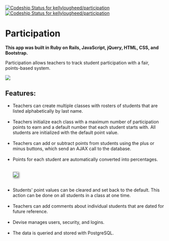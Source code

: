 [ ![Codeship Status for kellylougheed/participation](https://app.codeship.com/projects/5fcf5ac0-b11a-0134-b937-46f0c3813803/status?branch=master)](https://app.codeship.com/projects/193223) [ ![Codeship Status for kellylougheed/participation](https://app.codeship.com/projects/5fcf5ac0-b11a-0134-b937-46f0c3813803/status?branch=master)](https://app.codeship.com/projects/193223) 

<h1>Participation</h1>

<b>This app was built in Ruby on Rails, JavaScript, jQuery, HTML, CSS, and Bootstrap.</b>

Participation allows teachers to track student participation with a fair, points-based system.

<img src="http://www.kellylougheed.com/images/projects/participation.png"/><br/>

<h2>Features:</h2>

<ul>
<li> Teachers can create multiple classes with rosters of students that are listed alphabetically by last name.</li><br/>

<li> Teachers initialize each class with a maximum number of participation points to earn and a default number that each student starts with. All students are initialized with the default point value.</li><br/>

<li> Teachers can add or subtract points from students using the plus or minus buttons, which send an AJAX call to the database.</li><br/>

<li> Points for each student are automatically converted into percentages.</li><br/>

<img src="http://participation.herokuapp.com/assets/gradebook-91d0ddd474ec628a9365a51c2a366941.png" style="border: 1px solid #aaaaaa; box-shadow: 2px 2px 5px rgba(0,0,0,0.5);" /><br/><br/>

<li> Students' point values can be cleared and set back to the default. This action can be done on all students in a class at one time.</li><br/>

<li> Teachers can add comments about individual students that are dated for future reference.</li><br/>

<li> Devise manages users, security, and logins.</li><br/>

<li> The data is queried and stored with PostgreSQL.</li><br/>
</ul>
